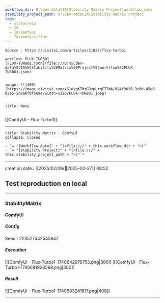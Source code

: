 ```yaml
---
workflow_dir: D:\dev-data\IA\Stability Matrix Project\workflow_auto
stability_project_path: D:\dev-data\IA\Stability Matrix Project
tags:
  - status/wip
  - IA
  - IA/comfyui
  - IA/comfyui/flux
---
```

```ad-tip
Source : https://civitai.com/articles/11827/flux-turbo1

worflow: FLUX-TURBO1 
[FLUX-TURBO1.json](file:///D:%5Cdev-data%5CIA%5CStability%20Matrix%20Project%5Cworkflow%5CFLUX-TURBO1.json)


image: ![|400](https://image.civitai.com/xG1nkqKTMzGDvpLrqFT7WA/014f9036-3c6d-45e6-b2a5-2d2a0f0fb69e/width=1320/FLUX-TURBO1.jpeg)


```

```ad-note
title: Note
 

```

[[ComfyUI - Flux-Turbo1]]

---

```ad-tip
title: Stability Matrix - ComfyUI
collapse: Closed

- `= "[Workflow Auto]" + "(<file:///" + this.workflow_dir + ">)"`
- `= "[Stability Project]" + "(<file:///" + this.stability_project_path + ">)"`*
```

---
creation date:: [[2025/02/09/📒2025-02-27]]  08:52



## Test reproduction en local

---
### StabilityMatrix 

#### ComfyUI 
##### Config
Seed :  223527542545847
##### Execution
![[ComfyUI - Flux-Turbo1-1740642976753.png|300]]  ![[ComfyUI - Flux-Turbo1-1740681928599.png|300]]

##### Result
![[ComfyUI - Flux-Turbo1-1740683241817.png|400]]

---



